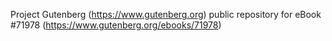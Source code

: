 Project Gutenberg (https://www.gutenberg.org) public repository
for eBook #71978 (https://www.gutenberg.org/ebooks/71978)
